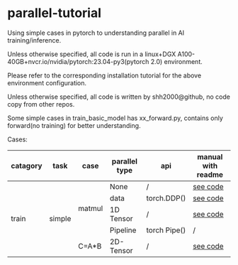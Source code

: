 # parallel-tutorial
Using simple cases in pytorch to understanding parallel in AI training/inference.

Unless otherwise specified, all code is run in a linux+DGX A100-40GB+nvcr.io/nvidia/pytorch:23.04-py3(pytorch 2.0) environment. 

Please refer to the corresponding installation tutorial for the above environment configuration.

Unless otherwise specified, all code is written by shh2000@github, no code copy from other repos.

Some simple cases in train_basic_model has xx_forward.py, contains only forward(no training) for better understanding.

Cases:

<table>
<thead>
  <tr>
    <th>catagory</th>
    <th>task</th>
    <th>case</th>
    <th>parallel type</th>
    <th>api</th>
    <th>manual with readme</th>
  </tr>
</thead>
<tbody>
  <tr>
    <td rowspan="5">train</td>
    <td rowspan="5">simple</td>
    <td rowspan="4">matmul</td>
    <td>None</td>
    <td>/</td>
    <td><a href="https://github.com/shh2000/parallel-tutorial/blob/main/training_basic_model/simple_cases/matmul_full.py">see code</a></td>
  </tr>
  <tr>
    <td>data</td>
    <td>torch.DDP()</td>
    <td><a href="https://github.com/shh2000/parallel-tutorial/blob/main/training_basic_model/simple_cases/ddp_manual/matmul_full.py">see code</a></td>
  </tr>
    <tr>
    <td>1D Tensor</td>
    <td>/</td>
    <td><a href="https://github.com/shh2000/parallel-tutorial/blob/main/training_basic_model/simple_cases/tp_1d_manual/matmul_full.py">see code</a></td>
  </tr>
    </tr>
    <tr>
    <td>Pipeline</td>
    <td>torch Pipe()</td>
    <td>/</td>
  </tr>
</tr>
    <tr>
    <td>C=A*B</td>
    <td>2D-Tensor</td>
    <td>/</td>
    <td><a href="https://github.com/shh2000/parallel-tutorial/blob/main/training_basic_model/simple_cases/tp_2d_manual/matmul_full.py">see code</a></td>
  </tr>
</tbody>
</table>



